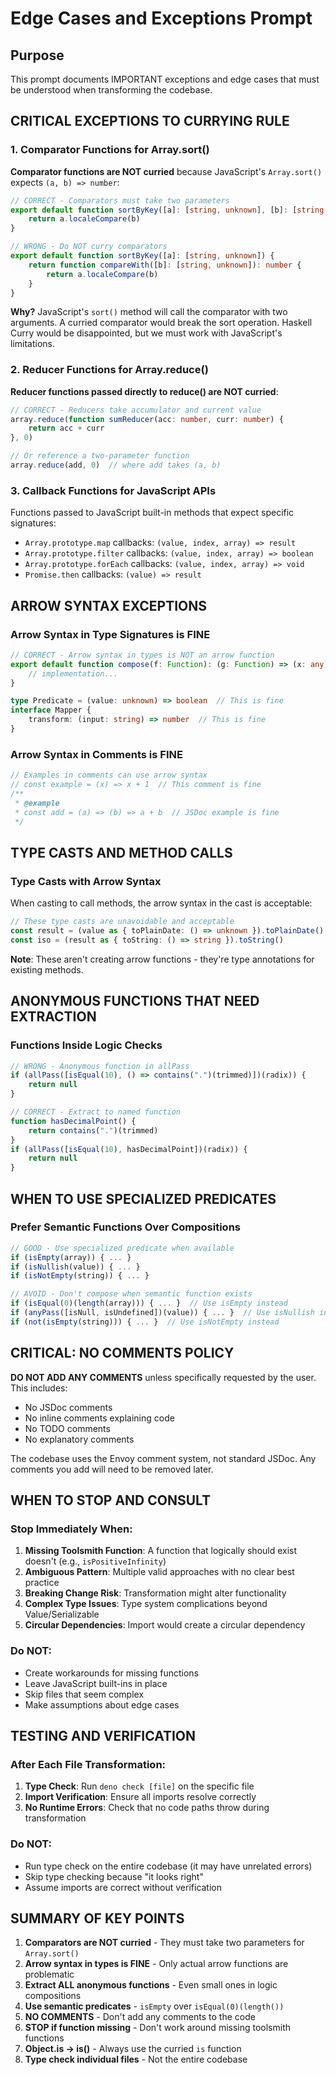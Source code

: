 # Edge Cases and Exceptions Prompt

## Purpose

This prompt documents IMPORTANT exceptions and edge cases that must be understood when transforming the codebase.

## CRITICAL EXCEPTIONS TO CURRYING RULE

### 1. Comparator Functions for Array.sort()

**Comparator functions are NOT curried** because JavaScript's `Array.sort()` expects `(a, b) => number`:

```typescript
// CORRECT - Comparators must take two parameters
export default function sortByKey([a]: [string, unknown], [b]: [string, unknown]): number {
	return a.localeCompare(b)
}

// WRONG - Do NOT curry comparators
export default function sortByKey([a]: [string, unknown]) {
	return function compareWith([b]: [string, unknown]): number {
		return a.localeCompare(b)
	}
}
```

**Why?** JavaScript's `sort()` method will call the comparator with two arguments. A curried comparator would break the sort operation. Haskell Curry would be disappointed, but we must work with JavaScript's limitations.

### 2. Reducer Functions for Array.reduce()

**Reducer functions passed directly to reduce() are NOT curried**:

```typescript
// CORRECT - Reducers take accumulator and current value
array.reduce(function sumReducer(acc: number, curr: number) {
	return acc + curr
}, 0)

// Or reference a two-parameter function
array.reduce(add, 0)  // where add takes (a, b)
```

### 3. Callback Functions for JavaScript APIs

Functions passed to JavaScript built-in methods that expect specific signatures:

- `Array.prototype.map` callbacks: `(value, index, array) => result`
- `Array.prototype.filter` callbacks: `(value, index, array) => boolean`
- `Array.prototype.forEach` callbacks: `(value, index, array) => void`
- `Promise.then` callbacks: `(value) => result`

## ARROW SYNTAX EXCEPTIONS

### Arrow Syntax in Type Signatures is FINE

```typescript
// CORRECT - Arrow syntax in types is NOT an arrow function
export default function compose(f: Function): (g: Function) => (x: any) => any {
	// implementation...
}

type Predicate = (value: unknown) => boolean  // This is fine
interface Mapper {
	transform: (input: string) => number  // This is fine
}
```

### Arrow Syntax in Comments is FINE

```typescript
// Examples in comments can use arrow syntax
// const example = (x) => x + 1  // This comment is fine
/**
 * @example
 * const add = (a) => (b) => a + b  // JSDoc example is fine
 */
```

## TYPE CASTS AND METHOD CALLS

### Type Casts with Arrow Syntax

When casting to call methods, the arrow syntax in the cast is acceptable:

```typescript
// These type casts are unavoidable and acceptable
const result = (value as { toPlainDate: () => unknown }).toPlainDate()
const iso = (result as { toString: () => string }).toString()
```

**Note**: These aren't creating arrow functions - they're type annotations for existing methods.

## ANONYMOUS FUNCTIONS THAT NEED EXTRACTION

### Functions Inside Logic Checks

```typescript
// WRONG - Anonymous function in allPass
if (allPass([isEqual(10), () => contains(".")(trimmed)])(radix)) {
	return null
}

// CORRECT - Extract to named function
function hasDecimalPoint() {
	return contains(".")(trimmed)
}
if (allPass([isEqual(10), hasDecimalPoint])(radix)) {
	return null
}
```

## WHEN TO USE SPECIALIZED PREDICATES

### Prefer Semantic Functions Over Compositions

```typescript
// GOOD - Use specialized predicate when available
if (isEmpty(array)) { ... }
if (isNullish(value)) { ... }
if (isNotEmpty(string)) { ... }

// AVOID - Don't compose when semantic function exists
if (isEqual(0)(length(array))) { ... }  // Use isEmpty instead
if (anyPass([isNull, isUndefined])(value)) { ... }  // Use isNullish instead
if (not(isEmpty(string))) { ... }  // Use isNotEmpty instead
```

## CRITICAL: NO COMMENTS POLICY

**DO NOT ADD ANY COMMENTS** unless specifically requested by the user. This includes:

- No JSDoc comments
- No inline comments explaining code
- No TODO comments
- No explanatory comments

The codebase uses the Envoy comment system, not standard JSDoc. Any comments you add will need to be removed later.

## WHEN TO STOP AND CONSULT

### Stop Immediately When:

1. **Missing Toolsmith Function**: A function that logically should exist doesn't (e.g., `isPositiveInfinity`)
2. **Ambiguous Pattern**: Multiple valid approaches with no clear best practice
3. **Breaking Change Risk**: Transformation might alter functionality
4. **Complex Type Issues**: Type system complications beyond Value/Serializable
5. **Circular Dependencies**: Import would create a circular dependency

### Do NOT:

- Create workarounds for missing functions
- Leave JavaScript built-ins in place
- Skip files that seem complex
- Make assumptions about edge cases

## TESTING AND VERIFICATION

### After Each File Transformation:

1. **Type Check**: Run `deno check [file]` on the specific file
2. **Import Verification**: Ensure all imports resolve correctly
3. **No Runtime Errors**: Check that no code paths throw during transformation

### Do NOT:

- Run type check on the entire codebase (it may have unrelated errors)
- Skip type checking because "it looks right"
- Assume imports are correct without verification

## SUMMARY OF KEY POINTS

1. **Comparators are NOT curried** - They must take two parameters for `Array.sort()`
2. **Arrow syntax in types is FINE** - Only actual arrow functions are problematic
3. **Extract ALL anonymous functions** - Even small ones in logic compositions
4. **Use semantic predicates** - `isEmpty` over `isEqual(0)(length())`
5. **NO COMMENTS** - Don't add any comments to the code
6. **STOP if function missing** - Don't work around missing toolsmith functions
7. **Object.is → is()** - Always use the curried `is` function
8. **Type check individual files** - Not the entire codebase
